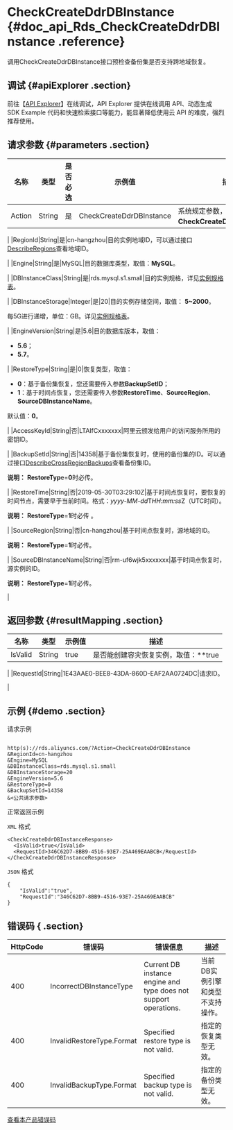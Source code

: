 # CheckCreateDdrDBInstance {#doc_api_Rds_CheckCreateDdrDBInstance .reference}

调用CheckCreateDdrDBInstance接口预检查备份集是否支持跨地域恢复。

## 调试 {#apiExplorer .section}

前往【[API Explorer](https://api.aliyun.com/#product=Rds&api=CheckCreateDdrDBInstance)】在线调试，API Explorer 提供在线调用 API、动态生成 SDK Example 代码和快速检索接口等能力，能显著降低使用云 API 的难度，强烈推荐使用。

## 请求参数 {#parameters .section}

|名称|类型|是否必选|示例值|描述|
|--|--|----|---|--|
|Action|String|是|CheckCreateDdrDBInstance|系统规定参数，取值：**CheckCreateDdrDBInstance**。

 |
|RegionId|String|是|cn-hangzhou|目的实例地域ID，可以通过接口[DescribeRegions](~~26243~~)查看地域ID。

 |
|Engine|String|是|MySQL|目的数据库类型，取值：**MySQL**。

 |
|DBInstanceClass|String|是|rds.mysql.s1.small|目的实例规格，详见[实例规格表](~~26312~~)。

 |
|DBInstanceStorage|Integer|是|20|目的实例存储空间，取值： **5~2000**。

 每5G进行递增，单位：GB。详见[实例规格表](~~26312~~)。

 |
|EngineVersion|String|是|5.6|目的数据库版本，取值：

 -   **5.6**；
-   **5.7**。

 |
|RestoreType|String|是|0|恢复类型，取值：

 -   **0**：基于备份集恢复，您还需要传入参数**BackupSetID**；
-   **1**：基于时间点恢复，您还需要传入参数**RestoreTime**、**SourceRegion**、**SourceDBInstanceName**。

 默认值：**0**。

 |
|AccessKeyId|String|否|LTAIfCxxxxxxx|阿里云颁发给用户的访问服务所用的密钥ID。

 |
|BackupSetId|String|否|14358|基于备份集恢复时，使用的备份集的ID。可以通过接口[DescribeCrossRegionBackups](~~121733~~)查看备份集ID。

 **说明：** **RestoreTyp**e=**0**时必传。

 |
|RestoreTime|String|否|2019-05-30T03:29:10Z|基于时间点恢复时，要恢复的时间节点，需要早于当前时间。格式：*yyyy-MM-dd*T*HH:mm:ss*Z（UTC时间）。

 **说明：** **RestoreType**=**1**时必传 。

 |
|SourceRegion|String|否|cn-hangzhou|基于时间点恢复时，源地域的ID。

 **说明：** **RestoreType**=**1**时必传。

 |
|SourceDBInstanceName|String|否|rm-uf6wjk5xxxxxxx|基于时间点恢复时，源实例的ID。

 **说明：** **RestoreType**=**1**时必传。

 |

## 返回参数 {#resultMapping .section}

|名称|类型|示例值|描述|
|--|--|---|--|
|IsValid|String|true|是否能创建容灾恢复实例，取值：**true | false**

 |
|RequestId|String|1E43AAE0-BEE8-43DA-860D-EAF2AA0724DC|请求ID。

 |

## 示例 {#demo .section}

请求示例

``` {#request_demo}

http(s)://rds.aliyuncs.com/?Action=CheckCreateDdrDBInstance
&RegionId=cn-hangzhou
&Engine=MySQL
&DBInstanceClass=rds.mysql.s1.small
&DBInstanceStorage=20
&EngineVersion=5.6
&RestoreType=0
&BackupSetId=14358
&<公共请求参数>

```

正常返回示例

`XML` 格式

``` {#xml_return_success_demo}
<CheckCreateDdrDBInstanceResponse>
  <IsValid>true</IsValid>
  <RequestId>346C62D7-8BB9-4516-93E7-25A469EAABCB</RequestId>
</CheckCreateDdrDBInstanceResponse>

```

`JSON` 格式

``` {#json_return_success_demo}
{
	"IsValid":"true",
	"RequestId":"346C62D7-8BB9-4516-93E7-25A469EAABCB"
}
```

## 错误码 { .section}

|HttpCode|错误码|错误信息|描述|
|--------|---|----|--|
|400|IncorrectDBInstanceType|Current DB instance engine and type does not support operations.|当前DB实例引擎和类型不支持操作。|
|400|InvalidRestoreType.Format|Specified restore type is not valid.|指定的恢复类型无效。|
|400|InvalidBackupType.Format|Specified backup type is not valid.|指定的备份类型无效。|

[查看本产品错误码](https://error-center.aliyun.com/status/product/Rds)

